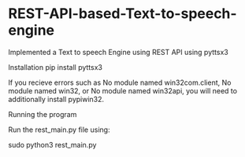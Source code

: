 # REST-API-based-Text-to-speech-engine

Implemented a Text to speech Engine using REST API using pyttsx3

Installation
pip install pyttsx3

If you recieve errors such as No module named win32com.client, No module named win32, or No module named win32api, you will need to additionally install pypiwin32.

Running the program

Run the rest_main.py file using:

sudo python3 rest_main.py

